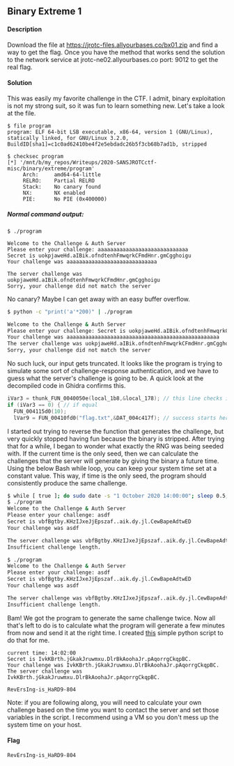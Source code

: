 
## Binary Extreme 1
#### Description
Download the file at https://jrotc-files.allyourbases.co/bx01.zip and find a way to get the flag. Once you have the method that works send the solution to the network service at jrotc-ne02.allyourbases.co port: 9012 to get the real flag.
#### Solution
This was easily my favorite challenge in the CTF. I admit, binary exploitation is not my strong suit, so it was fun to learn something new. Let's take a look at the file.
```
$ file program
program: ELF 64-bit LSB executable, x86-64, version 1 (GNU/Linux), statically linked, for GNU/Linux 3.2.0, BuildID[sha1]=c1c0ad62410be4f2e5ebdadc26b5f3cb68b7ad1b, stripped

$ checksec program
[*] '/mnt/b/my_repos/Writeups/2020-SANSJROTCctf-misc/binary/extreme/program'
     Arch:     amd64-64-little 
     RELRO:    Partial RELRO    
     Stack:    No canary found   
     NX:       NX enabled   
     PIE:      No PIE (0x400000)
```
##### Normal command output:
```
$ ./program

Welcome to the Challenge & Auth Server
Please enter your challenge: aaaaaaaaaaaaaaaaaaaaaaaaaaaaa
Secret is uokpjaweHd.aIBik.ofndtenhFmwqrkCFmdHnr.gmCgghoigu
Your challenge was aaaaaaaaaaaaaaaaaaaaaaaaaaaaa

The server challenge was uokpjaweHd.aIBik.ofndtenhFmwqrkCFmdHnr.gmCgghoigu
Sorry, your challenge did not match the server
```
No canary? Maybe I can get away with an easy buffer overflow.
```bash
$ python -c "print('a'*200)" | ./program

Welcome to the Challenge & Auth Server
Please enter your challenge: Secret is uokpjaweHd.aIBik.ofndtenhFmwqrkCFmdHnr.gmCgghoigu
Your challenge was aaaaaaaaaaaaaaaaaaaaaaaaaaaaaaaaaaaaaaaaaaaaaaaaa
The server challenge was uokpjaweHd.aIBik.ofndtenhFmwqrkCFmdHnr.gmCgghoigu
Sorry, your challenge did not match the server
```
No such luck, our input gets truncated. It looks like the program is trying to simulate some sort of challenge-response authentication, and we have to guess what the server's challenge is going to be. A quick look at the decompiled code in Ghidra confirms this.
```c
iVar3 = thunk_FUN_0040050e(local_1b8,&local_178); // this line checks if our input is equal to the calculated challenge
if (iVar3 == 0) { // if equal
  FUN_004115d0(10);
  lVar9 = FUN_00410fd0("flag.txt",&DAT_004c417f); // success starts here!
```
I started out trying to reverse the function that generates the challenge, but very quickly stopped having fun because the binary is stripped. After trying that for a while, I began to wonder what exactly the RNG was being seeded with. If the current time is the only seed, then we can calculate the challenges that the server will generate by giving the binary a future time. Using the below Bash while loop, you can keep your system time set at a constant value. This way, if time is the only seed, the program should consistently produce the same challenge.
```bash
$ while [ true ]; do sudo date -s "1 October 2020 14:00:00"; sleep 0.5; done
$ ./program
Welcome to the Challenge & Auth Server
Please enter your challenge: asdf
Secret is vbfBgtby.KHzIJxeJjEpszaf..aik.dy.jl.CewBapeAdtwED
Your challenge was asdf

The server challenge was vbfBgtby.KHzIJxeJjEpszaf..aik.dy.jl.CewBapeAdtwED
Insufficient challenge length.

$ ./program
Welcome to the Challenge & Auth Server
Please enter your challenge: asdf
Secret is vbfBgtby.KHzIJxeJjEpszaf..aik.dy.jl.CewBapeAdtwED
Your challenge was asdf

The server challenge was vbfBgtby.KHzIJxeJjEpszaf..aik.dy.jl.CewBapeAdtwED
Insufficient challenge length.
```
Bam! We got the program to generate the same challenge twice. Now all that's left to do is to calculate what the program will generate a few minutes from now and send it at the right time. I created [this](https://github.com/Samwise74/Writeups/blob/master/2020-SANSJROTCctf-misc/binary/extreme/bx01.py) simple python script to do that for me.
```
current time: 14:02:00
Secret is IvkKBrth.jGkakJruwmxu.DlrBkAoohaJr.pAqorrgCkqpBC.
Your challenge was IvkKBrth.jGkakJruwmxu.DlrBkAoohaJr.pAqorrgCkqpBC.
The server challenge was IvkKBrth.jGkakJruwmxu.DlrBkAoohaJr.pAqorrgCkqpBC.

RevErsIng-is_HaRD9-804
```
Note: if you are following along, you will need to calculate your own challenge based on the time you want to contact the server and set those variables in the script. I recommend using a VM so you don't mess up the system time on your host.
#### Flag
`RevErsIng-is_HaRD9-804`
